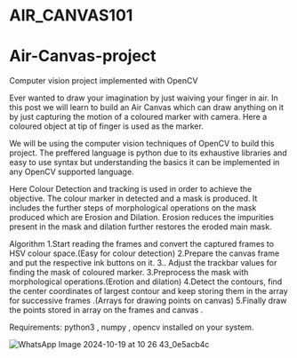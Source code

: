 # AIR_CANVAS101 
# Air-Canvas-project
Computer vision project implemented with OpenCV

Ever wanted to draw your imagination by just waiving your finger in air. In this post we will learn to build an Air Canvas which can draw anything on it by just capturing the motion of a coloured marker with camera. Here a coloured object at tip of finger is used as the marker.

We will be using the computer vision techniques of OpenCV to build this project. The preffered language is python due to its exhaustive libraries and easy to use syntax but understanding the basics it can be implemented in any OpenCV supported language.

Here Colour Detection and tracking is used in order to achieve the objective. The colour marker in detected and a mask is produced. It includes the further steps of morphological operations on the mask produced which are Erosion and Dilation. Erosion reduces the impurities present in the mask and dilation further restores the eroded main mask.

Algorithm
1.Start reading the frames and convert the captured frames to HSV colour space.(Easy for colour detection)
2.Prepare the canvas frame and put the respective ink buttons on it. 3.. Adjust the trackbar values for finding the mask of coloured marker.
3.Preprocess the mask with morphological operations.(Erotion and dilation)
4.Detect the contours, find the center coordinates of largest contour and keep storing them in the array for successive frames .(Arrays for drawing points on canvas)
5.Finally draw the points stored in array on the frames and canvas .

Requirements: python3 , numpy , opencv installed on your system.

![WhatsApp Image 2024-10-19 at 10 26 43_0e5acb4c](https://github.com/user-attachments/assets/a4a46ad4-e174-4857-ad8c-a7f006c8f5ba)

